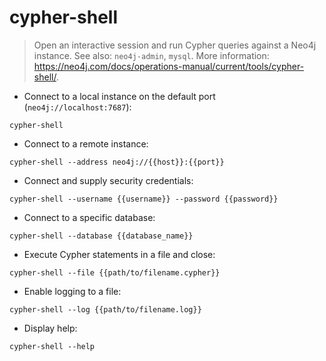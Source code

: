 # cypher-shell

> Open an interactive session and run Cypher queries against a Neo4j instance.
> See also: `neo4j-admin`, `mysql`.
> More information: <https://neo4j.com/docs/operations-manual/current/tools/cypher-shell/>.

- Connect to a local instance on the default port (`neo4j://localhost:7687`):

`cypher-shell`

- Connect to a remote instance:

`cypher-shell --address neo4j://{{host}}:{{port}}`

- Connect and supply security credentials:

`cypher-shell --username {{username}} --password {{password}}`

- Connect to a specific database:

`cypher-shell --database {{database_name}}`

- Execute Cypher statements in a file and close:

`cypher-shell --file {{path/to/filename.cypher}}`

- Enable logging to a file:

`cypher-shell --log {{path/to/filename.log}}`

- Display help:

`cypher-shell --help`
